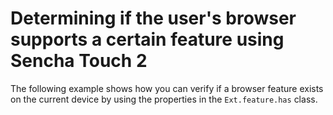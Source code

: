 # Determining if the user's browser supports a certain feature using Sencha Touch 2 #

The following example shows how you can verify if a browser feature exists on the current device by using the properties in the `Ext.feature.has` class.
